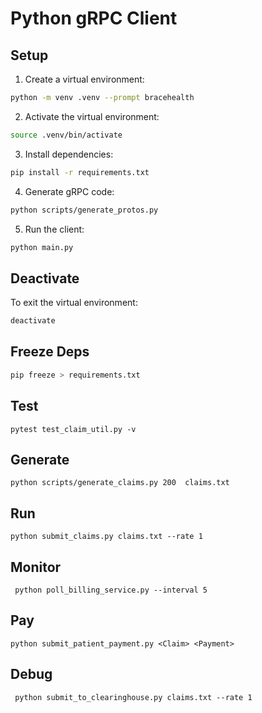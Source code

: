 # Python gRPC Client

## Setup

1. Create a virtual environment:

```bash
python -m venv .venv --prompt bracehealth
```

2. Activate the virtual environment:

```bash
source .venv/bin/activate
```

3. Install dependencies:

```bash
pip install -r requirements.txt
```

4. Generate gRPC code:

```bash
python scripts/generate_protos.py
```

5. Run the client:

```bash
python main.py
```

## Deactivate

To exit the virtual environment:

```bash
deactivate
```

## Freeze Deps

```bash
pip freeze > requirements.txt
```

## Test

```
pytest test_claim_util.py -v
```

## Generate

```
python scripts/generate_claims.py 200  claims.txt
```

## Run

```
python submit_claims.py claims.txt --rate 1
```

## Monitor

```
 python poll_billing_service.py --interval 5
```

## Pay

```
python submit_patient_payment.py <Claim> <Payment>
```

## Debug

```
 python submit_to_clearinghouse.py claims.txt --rate 1
```
